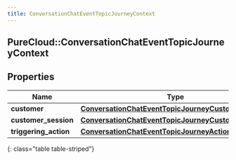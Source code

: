 ```yaml
---
title: ConversationChatEventTopicJourneyContext
---
```

## PureCloud::ConversationChatEventTopicJourneyContext

## Properties

|Name | Type | Description | Notes|
|------------ | ------------- | ------------- | -------------|
| **customer** | [**ConversationChatEventTopicJourneyCustomer**](ConversationChatEventTopicJourneyCustomer.html) |  | [optional] |
| **customer_session** | [**ConversationChatEventTopicJourneyCustomerSession**](ConversationChatEventTopicJourneyCustomerSession.html) |  | [optional] |
| **triggering_action** | [**ConversationChatEventTopicJourneyAction**](ConversationChatEventTopicJourneyAction.html) |  | [optional] |
{: class="table table-striped"}



